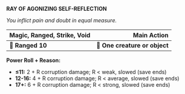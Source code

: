 **RAY OF AGONIZING SELF-REFLECTION**

*You inflict pain and doubt in equal measure.*

| **Magic, Ranged, Strike, Void** |               **Main Action** |
| ------------------------------- | -----------------------------:|
| **📏 Ranged 10**                | **🎯 One creature or object** |

**Power Roll + Reason:**
- **≤11:** 2 + R corruption damage; R < weak, slowed (save ends)
- **12-16:** 4 + R corruption damage; R < average, slowed (save ends)
- **17+:** 6 + R corruption damage; R < strong, slowed (save ends)